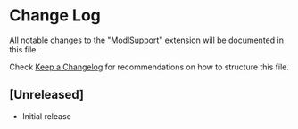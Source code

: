 # Change Log

All notable changes to the "ModlSupport" extension will be documented in this file.

Check [Keep a Changelog](http://keepachangelog.com/) for recommendations on how to structure this file.

## [Unreleased]

- Initial release